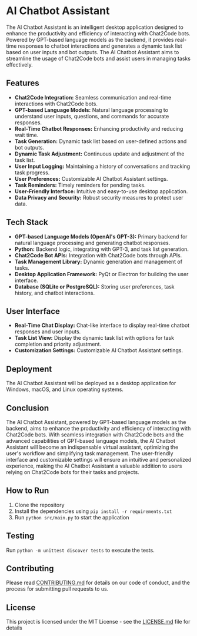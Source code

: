 # AI Chatbot Assistant

The AI Chatbot Assistant is an intelligent desktop application designed to enhance the productivity and efficiency of interacting with Chat2Code bots. Powered by GPT-based language models as the backend, it provides real-time responses to chatbot interactions and generates a dynamic task list based on user inputs and bot outputs. The AI Chatbot Assistant aims to streamline the usage of Chat2Code bots and assist users in managing tasks effectively.

## Features

- **Chat2Code Integration:** Seamless communication and real-time interactions with Chat2Code bots.
- **GPT-based Language Models:** Natural language processing to understand user inputs, questions, and commands for accurate responses.
- **Real-Time Chatbot Responses:** Enhancing productivity and reducing wait time.
- **Task Generation:** Dynamic task list based on user-defined actions and bot outputs.
- **Dynamic Task Adjustment:** Continuous update and adjustment of the task list.
- **User Input Logging:** Maintaining a history of conversations and tracking task progress.
- **User Preferences:** Customizable AI Chatbot Assistant settings.
- **Task Reminders:** Timely reminders for pending tasks.
- **User-Friendly Interface:** Intuitive and easy-to-use desktop application.
- **Data Privacy and Security:** Robust security measures to protect user data.

## Tech Stack

- **GPT-based Language Models (OpenAI's GPT-3):** Primary backend for natural language processing and generating chatbot responses.
- **Python:** Backend logic, integrating with GPT-3, and task list generation.
- **Chat2Code Bot APIs:** Integration with Chat2Code bots through APIs.
- **Task Management Library:** Dynamic generation and management of tasks.
- **Desktop Application Framework:** PyQt or Electron for building the user interface.
- **Database (SQLite or PostgreSQL):** Storing user preferences, task history, and chatbot interactions.

## User Interface

- **Real-Time Chat Display:** Chat-like interface to display real-time chatbot responses and user inputs.
- **Task List View:** Display the dynamic task list with options for task completion and priority adjustment.
- **Customization Settings:** Customizable AI Chatbot Assistant settings.

## Deployment

The AI Chatbot Assistant will be deployed as a desktop application for Windows, macOS, and Linux operating systems.

## Conclusion

The AI Chatbot Assistant, powered by GPT-based language models as the backend, aims to enhance the productivity and efficiency of interacting with Chat2Code bots. With seamless integration with Chat2Code bots and the advanced capabilities of GPT-based language models, the AI Chatbot Assistant will become an indispensable virtual assistant, optimizing the user's workflow and simplifying task management. The user-friendly interface and customizable settings will ensure an intuitive and personalized experience, making the AI Chatbot Assistant a valuable addition to users relying on Chat2Code bots for their tasks and projects.

## How to Run

1. Clone the repository
2. Install the dependencies using `pip install -r requirements.txt`
3. Run `python src/main.py` to start the application

## Testing

Run `python -m unittest discover tests` to execute the tests.

## Contributing

Please read [CONTRIBUTING.md](CONTRIBUTING.md) for details on our code of conduct, and the process for submitting pull requests to us.

## License

This project is licensed under the MIT License - see the [LICENSE.md](LICENSE.md) file for details